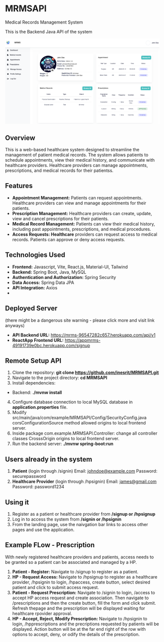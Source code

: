 # MRMSAPI
Medical Records Management System

This is the Backend Java API of the system

![patientdashboard.png](patientdashboard.png)

## Overview
This is a web-based healthcare system designed to streamline the management of patient medical records. The system allows patients to schedule appointments, view their medical history, and communicate with healthcare providers. Healthcare providers can manage appointments, prescriptions, and medical records for their patientss.

## Features
- **Appointment Management:** Patients can request appointments. Healthcare providers can view and manage appointments for their patients.
- **Prescription Management:** Healthcare providers can create, update, view and cancel prescriptions for their patients.
- **Medical Record Management:** Patients can view their medical history, including past appointments, prescriptions, and medical procedures.
- **Access Requests: Healthcare** providers can request access to medical records. Patients can approve or deny access requests.

## Technologies Used
- **Frontend:** Javascript, Vite, React.js, Material-UI, Tailwind
- **Backend:** Spring Boot, Java, MySQL
- **Authentication and Authorization:** Spring Security
- **Data Access:** Spring Data JPA
- **API Integration:** Axios
- 
## Deployed Server
(there might be a dangerous site warning - please click more and visit link anyways)
- **API Backend URL:** https://mrms-96547282c657.herokuapp.com/api/v1
- **ReactApp Frontend URL:** https://appmrms-49191739e0bc.herokuapp.com/signup

## Remote Setup API
1. Clone the repository: **git clone https://github.com/inesrit/MRMSAPI.git**
2. Navigate to the project directory: **cd MRMSAPI**
3. Install dependencies:
- Backend: **./mvnw install**
4. Configure database connection to local MySQL database in **application.properties** file.
5. Modify src/main/java/com/example/MRMSAPI/Config/SecurityConfig.java corsConfigurationSource method allowed origins to local frontend server.
6. Inside package com.example.MRMSAPI.Controller: change all controller classes CrosssOrigin origins to local frontend server.
7. Run the backend server: **./mvnw spring-boot:run**

## Users already in the system
1. **Patient** (login through /signin)
   Email: johndoe@example.com
   Password: securepassword
2. **Healthcare Provider** (login through /hpsignin)
   Email: james@gmail.com
   Password: password1234

## Using it
1. Register as a patient or healthcare provider from **/signup or /hpsignup**
2. Log in to access the system from **/signin or /hpsignin**
3. From the landing page, use the naivgation bar links to access other pages and use the application.


## Example FLow - Prescription
With newly registered healthcare providers and patients, access needs to be granted so a patient can be associated and managed by a HP.
1. **Patient - Register:** Navigate to /signup to register as a patient.
2. **HP - Request Access:** Navigate to /hpsignup to register as a healthcare provider, /hpsignin to login, /hpaccess, create button, select desired patient and click to submit access request.
3. **Patient - Request Prescription:** Navigate to /signin to login, /access to accept HP access request and create association. Then navigate to /prescriptions and then the create button, fill the form and click submit. Refresh thepage and the prescription will be displayed waiting for healthcare rpovider approval.
4. **HP - Accept, Reject, Modify Prescription:** Navigate to /hpsignin to login, /hpprescriptions and the precriptions requested by patients will be displayed. Action button will be at the far end right of the row with options to accept, deny, or odify the details of the prescription.

